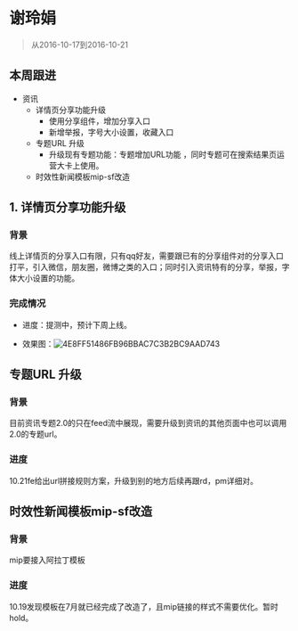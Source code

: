# 谢玲娟

> 从2016-10-17到2016-10-21

## 本周跟进

- 资讯
    - 详情页分享功能升级
        - 使用分享组件，增加分享入口
        - 新增举报，字号大小设置，收藏入口
    - 专题URL 升级
        - 升级现有专题功能：专题增加URL功能 ，同时专题可在搜索结果页运营大卡上使用。
    - 时效性新闻模板mip-sf改造
    

## 1. 详情页分享功能升级

### 背景

线上详情页的分享入口有限，只有qq好友，需要跟已有的分享组件对的分享入口打平，引入微信，朋友圈，微博之类的入口；同时引入资讯特有的分享，举报，字体大小设置的功能。

### 完成情况

- 进度：提测中，预计下周上线。

- 效果图：![4E8FF51486FB96BBAC7C3B2BC9AAD743](/uploads/bd8467221fe4821f102a1f8a3b316c00/4E8FF51486FB96BBAC7C3B2BC9AAD743.JPG)

## 专题URL 升级

### 背景

目前资讯专题2.0的只在feed流中展现，需要升级到资讯的其他页面中也可以调用2.0的专题url。

### 进度

10.21fe给出url拼接规则方案，升级到别的地方后续再跟rd，pm详细对。

## 时效性新闻模板mip-sf改造

### 背景

mip要接入阿拉丁模板

### 进度

10.19发现模板在7月就已经完成了改造了，且mip链接的样式不需要优化。暂时hold。


